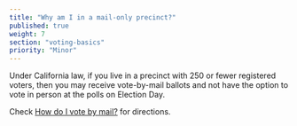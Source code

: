 ```yaml
---
title: "Why am I in a mail-only precinct?"
published: true
weight: 7
section: "voting-basics"
priority: "Minor"
---
```

Under California law, if you live in a precinct with 250 or fewer registered voters, then you may receive vote-by-mail ballots and not have the option to vote in person at the polls on Election Day.  

Check [How do I vote by mail?](#menu-item-vote-by-mail) for directions.
